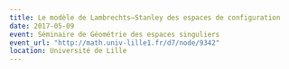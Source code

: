 ```yaml
---
title: Le modèle de Lambrechts–Stanley des espaces de configuration
date: 2017-05-09
event: Séminaire de Géométrie des espaces singuliers
event_url: "http://math.univ-lille1.fr/d7/node/9342"
location: Université de Lille
---
```


